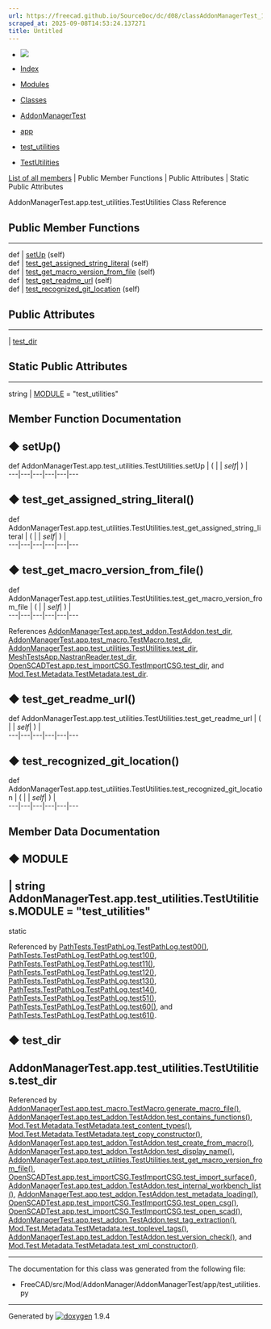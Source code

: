 ```yaml
---
url: https://freecad.github.io/SourceDoc/dc/d08/classAddonManagerTest_1_1app_1_1test__utilities_1_1TestUtilities.html
scraped_at: 2025-09-08T14:53:24.137271
title: Untitled
---
```


  * [ ![](https://www.freecad.org/svg/logo-freecad.svg) ](https://freecadweb.org "FreeCAD")
  * [Index](../../index.html "Index")
  * [Modules](../../modules.html "Modules list")
  * [Classes](../../annotated.html "Annotated list")

  * [AddonManagerTest](../../d9/dd4/namespaceAddonManagerTest.html)
  * [app](../../d0/d7d/namespaceAddonManagerTest_1_1app.html)
  * [test_utilities](../../d7/dcf/namespaceAddonManagerTest_1_1app_1_1test__utilities.html)
  * [TestUtilities](../../dc/d08/classAddonManagerTest_1_1app_1_1test__utilities_1_1TestUtilities.html)

[List of all members](../../dc/d30/classAddonManagerTest_1_1app_1_1test__utilities_1_1TestUtilities-members.html) | Public Member Functions | Public Attributes | Static Public Attributes

AddonManagerTest.app.test_utilities.TestUtilities Class Reference

##  Public Member Functions  
  
---  
def | [setUp](../../dc/d08/classAddonManagerTest_1_1app_1_1test__utilities_1_1TestUtilities.html#a00ab5728269ac4bd68d5409e43814452) (self)  
def | [test_get_assigned_string_literal](../../dc/d08/classAddonManagerTest_1_1app_1_1test__utilities_1_1TestUtilities.html#afed14aa2dbdc72e2060329f196aabc96) (self)  
def | [test_get_macro_version_from_file](../../dc/d08/classAddonManagerTest_1_1app_1_1test__utilities_1_1TestUtilities.html#a793f9d18a8a316be7cd2149c214a99c2) (self)  
def | [test_get_readme_url](../../dc/d08/classAddonManagerTest_1_1app_1_1test__utilities_1_1TestUtilities.html#a06e82d435367c3c895c24222b090d0a5) (self)  
def | [test_recognized_git_location](../../dc/d08/classAddonManagerTest_1_1app_1_1test__utilities_1_1TestUtilities.html#a01036fd31de61b33f11255b01a7bb7e7) (self)  
  
##  Public Attributes  
  
---  
|
[test_dir](../../dc/d08/classAddonManagerTest_1_1app_1_1test__utilities_1_1TestUtilities.html#ac282577ee2352bd96ab0dd0ddd32fae3)  
  
##  Static Public Attributes  
  
---  
string | [MODULE](../../dc/d08/classAddonManagerTest_1_1app_1_1test__utilities_1_1TestUtilities.html#af84a9d579218e7f8063a697b0956a4e7) = "test_utilities"  
  
## Member Function Documentation

## ◆ setUp()

def AddonManagerTest.app.test_utilities.TestUtilities.setUp  | ( |  | _self_| ) |   
---|---|---|---|---|---  
  
## ◆ test_get_assigned_string_literal()

def AddonManagerTest.app.test_utilities.TestUtilities.test_get_assigned_string_literal  | ( |  | _self_| ) |   
---|---|---|---|---|---  
  
## ◆ test_get_macro_version_from_file()

def AddonManagerTest.app.test_utilities.TestUtilities.test_get_macro_version_from_file  | ( |  | _self_| ) |   
---|---|---|---|---|---  
  
References
[AddonManagerTest.app.test_addon.TestAddon.test_dir](../../d4/dbc/classAddonManagerTest_1_1app_1_1test__addon_1_1TestAddon.html#acf716d788a9011fac60cf4878cca2c03),
[AddonManagerTest.app.test_macro.TestMacro.test_dir](../../d1/d75/classAddonManagerTest_1_1app_1_1test__macro_1_1TestMacro.html#a5de92e603b4cf077194d50de1598a4ba),
[AddonManagerTest.app.test_utilities.TestUtilities.test_dir](../../dc/d08/classAddonManagerTest_1_1app_1_1test__utilities_1_1TestUtilities.html#ac282577ee2352bd96ab0dd0ddd32fae3),
[MeshTestsApp.NastranReader.test_dir](../../d4/d75/classMeshTestsApp_1_1NastranReader.html#aa1614b57001d9bff4d51c94d5313bfe9),
[OpenSCADTest.app.test_importCSG.TestImportCSG.test_dir](../../d3/db0/classOpenSCADTest_1_1app_1_1test__importCSG_1_1TestImportCSG.html#a78b7acda16372e5118337febd17f5ad4),
and
[Mod.Test.Metadata.TestMetadata.test_dir](../../de/d9a/classMod_1_1Test_1_1Metadata_1_1TestMetadata.html#a2b487966cc405275eeaa42828dd434e1).

## ◆ test_get_readme_url()

def AddonManagerTest.app.test_utilities.TestUtilities.test_get_readme_url  | ( |  | _self_| ) |   
---|---|---|---|---|---  
  
## ◆ test_recognized_git_location()

def AddonManagerTest.app.test_utilities.TestUtilities.test_recognized_git_location  | ( |  | _self_| ) |   
---|---|---|---|---|---  
  
## Member Data Documentation

## ◆ MODULE

| string AddonManagerTest.app.test_utilities.TestUtilities.MODULE =
"test_utilities"  
---  
static  
  
Referenced by
[PathTests.TestPathLog.TestPathLog.test00()](../../dc/d0c/classPathTests_1_1TestPathLog_1_1TestPathLog.html#ae5d52e0b883a9f6dd76684a67e73dd2d),
[PathTests.TestPathLog.TestPathLog.test10()](../../dc/d0c/classPathTests_1_1TestPathLog_1_1TestPathLog.html#a3c85d5500eb9a804c0e66ae2912af190),
[PathTests.TestPathLog.TestPathLog.test11()](../../dc/d0c/classPathTests_1_1TestPathLog_1_1TestPathLog.html#a09d0ed8e5d96a536b0b3e9d73ef515ff),
[PathTests.TestPathLog.TestPathLog.test12()](../../dc/d0c/classPathTests_1_1TestPathLog_1_1TestPathLog.html#ac9f0d554fafea0146bfbe61c4ac1d938),
[PathTests.TestPathLog.TestPathLog.test13()](../../dc/d0c/classPathTests_1_1TestPathLog_1_1TestPathLog.html#a6a150d007b5b1b575761257011f3edf5),
[PathTests.TestPathLog.TestPathLog.test14()](../../dc/d0c/classPathTests_1_1TestPathLog_1_1TestPathLog.html#a551e442160c2855b7b2bba56750377c8),
[PathTests.TestPathLog.TestPathLog.test51()](../../dc/d0c/classPathTests_1_1TestPathLog_1_1TestPathLog.html#a88157a349390900c71d0fbc362e9d3c0),
[PathTests.TestPathLog.TestPathLog.test60()](../../dc/d0c/classPathTests_1_1TestPathLog_1_1TestPathLog.html#adec169f2ea21dd7ff2f53324dedc0afd),
and
[PathTests.TestPathLog.TestPathLog.test61()](../../dc/d0c/classPathTests_1_1TestPathLog_1_1TestPathLog.html#aa04c2277a2d3624a2812bd880cbb0bd5).

## ◆ test_dir

AddonManagerTest.app.test_utilities.TestUtilities.test_dir  
---  
  
Referenced by
[AddonManagerTest.app.test_macro.TestMacro.generate_macro_file()](../../d1/d75/classAddonManagerTest_1_1app_1_1test__macro_1_1TestMacro.html#a59a0865e577603dc7cca0bc3e42e4393),
[AddonManagerTest.app.test_addon.TestAddon.test_contains_functions()](../../d4/dbc/classAddonManagerTest_1_1app_1_1test__addon_1_1TestAddon.html#ab9a97fa211c080e109d39c699ec68b8a),
[Mod.Test.Metadata.TestMetadata.test_content_types()](../../de/d9a/classMod_1_1Test_1_1Metadata_1_1TestMetadata.html#a9b0babd8e20ba1f3dc8aaf07c8a3cc25),
[Mod.Test.Metadata.TestMetadata.test_copy_constructor()](../../de/d9a/classMod_1_1Test_1_1Metadata_1_1TestMetadata.html#acde0c957442c03ee7400a8ef0433764c),
[AddonManagerTest.app.test_addon.TestAddon.test_create_from_macro()](../../d4/dbc/classAddonManagerTest_1_1app_1_1test__addon_1_1TestAddon.html#abd13305d54ad6810d6a5011e42d62cf7),
[AddonManagerTest.app.test_addon.TestAddon.test_display_name()](../../d4/dbc/classAddonManagerTest_1_1app_1_1test__addon_1_1TestAddon.html#aefdb4a966be4c740a048b3a31e0ad178),
[AddonManagerTest.app.test_utilities.TestUtilities.test_get_macro_version_from_file()](../../dc/d08/classAddonManagerTest_1_1app_1_1test__utilities_1_1TestUtilities.html#a793f9d18a8a316be7cd2149c214a99c2),
[OpenSCADTest.app.test_importCSG.TestImportCSG.test_import_surface()](../../d3/db0/classOpenSCADTest_1_1app_1_1test__importCSG_1_1TestImportCSG.html#a29ddacce7390886b84a1eab8beb9ae07),
[AddonManagerTest.app.test_addon.TestAddon.test_internal_workbench_list()](../../d4/dbc/classAddonManagerTest_1_1app_1_1test__addon_1_1TestAddon.html#a113554ba7b4e2a3cc29151274c9a2f63),
[AddonManagerTest.app.test_addon.TestAddon.test_metadata_loading()](../../d4/dbc/classAddonManagerTest_1_1app_1_1test__addon_1_1TestAddon.html#a5aa79915650354eda518999b6a8a98ad),
[OpenSCADTest.app.test_importCSG.TestImportCSG.test_open_csg()](../../d3/db0/classOpenSCADTest_1_1app_1_1test__importCSG_1_1TestImportCSG.html#af4b9608a2ddb87a4f1788d878ebd5c84),
[OpenSCADTest.app.test_importCSG.TestImportCSG.test_open_scad()](../../d3/db0/classOpenSCADTest_1_1app_1_1test__importCSG_1_1TestImportCSG.html#ac3f6a18176fc2141588593ef419da1b5),
[AddonManagerTest.app.test_addon.TestAddon.test_tag_extraction()](../../d4/dbc/classAddonManagerTest_1_1app_1_1test__addon_1_1TestAddon.html#afa72988d8ffb238a49d447f21805ddef),
[Mod.Test.Metadata.TestMetadata.test_toplevel_tags()](../../de/d9a/classMod_1_1Test_1_1Metadata_1_1TestMetadata.html#a410559c72c508f505c803b0a806a3bf8),
[AddonManagerTest.app.test_addon.TestAddon.test_version_check()](../../d4/dbc/classAddonManagerTest_1_1app_1_1test__addon_1_1TestAddon.html#a9d83f9c259b9b50a623debece1655378),
and
[Mod.Test.Metadata.TestMetadata.test_xml_constructor()](../../de/d9a/classMod_1_1Test_1_1Metadata_1_1TestMetadata.html#a9545c8a6ab1d099a38fbbee581238cef).

* * *

The documentation for this class was generated from the following file:

  * FreeCAD/src/Mod/AddonManager/AddonManagerTest/app/test_utilities.py

* * *

Generated by
[![doxygen](../../doxygen.svg)](https://www.doxygen.org/index.html) 1.9.4

